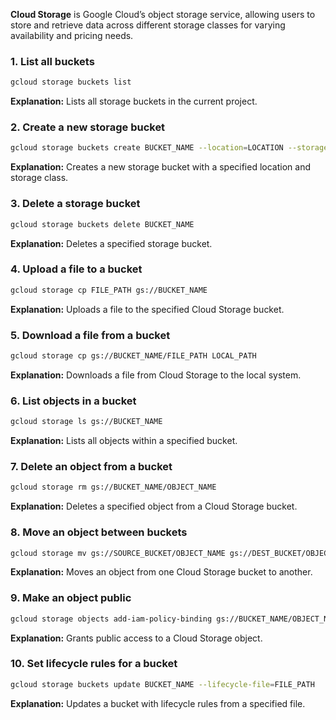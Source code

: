 **Cloud Storage** is Google Cloud’s object storage service, allowing users to store and retrieve data across different storage classes for varying availability and pricing needs.

### 1. List all buckets
```sh
gcloud storage buckets list
```
**Explanation:** Lists all storage buckets in the current project.

### 2. Create a new storage bucket
```sh
gcloud storage buckets create BUCKET_NAME --location=LOCATION --storage-class=STORAGE_CLASS
```
**Explanation:** Creates a new storage bucket with a specified location and storage class.

### 3. Delete a storage bucket
```sh
gcloud storage buckets delete BUCKET_NAME
```
**Explanation:** Deletes a specified storage bucket.

### 4. Upload a file to a bucket
```sh
gcloud storage cp FILE_PATH gs://BUCKET_NAME
```
**Explanation:** Uploads a file to the specified Cloud Storage bucket.

### 5. Download a file from a bucket
```sh
gcloud storage cp gs://BUCKET_NAME/FILE_PATH LOCAL_PATH
```
**Explanation:** Downloads a file from Cloud Storage to the local system.

### 6. List objects in a bucket
```sh
gcloud storage ls gs://BUCKET_NAME
```
**Explanation:** Lists all objects within a specified bucket.

### 7. Delete an object from a bucket
```sh
gcloud storage rm gs://BUCKET_NAME/OBJECT_NAME
```
**Explanation:** Deletes a specified object from a Cloud Storage bucket.

### 8. Move an object between buckets
```sh
gcloud storage mv gs://SOURCE_BUCKET/OBJECT_NAME gs://DEST_BUCKET/OBJECT_NAME
```
**Explanation:** Moves an object from one Cloud Storage bucket to another.

### 9. Make an object public
```sh
gcloud storage objects add-iam-policy-binding gs://BUCKET_NAME/OBJECT_NAME --role=roles/storage.objectViewer --member=allUsers
```
**Explanation:** Grants public access to a Cloud Storage object.

### 10. Set lifecycle rules for a bucket
```sh
gcloud storage buckets update BUCKET_NAME --lifecycle-file=FILE_PATH
```
**Explanation:** Updates a bucket with lifecycle rules from a specified file.